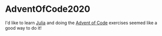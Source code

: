 # AdventOfCode2020

I'd like to learn [Julia](https://julialang.org) and doing the
[Advent of Code](https://adventofcode.com/2020) exercises seemed like a good
way to do it!
